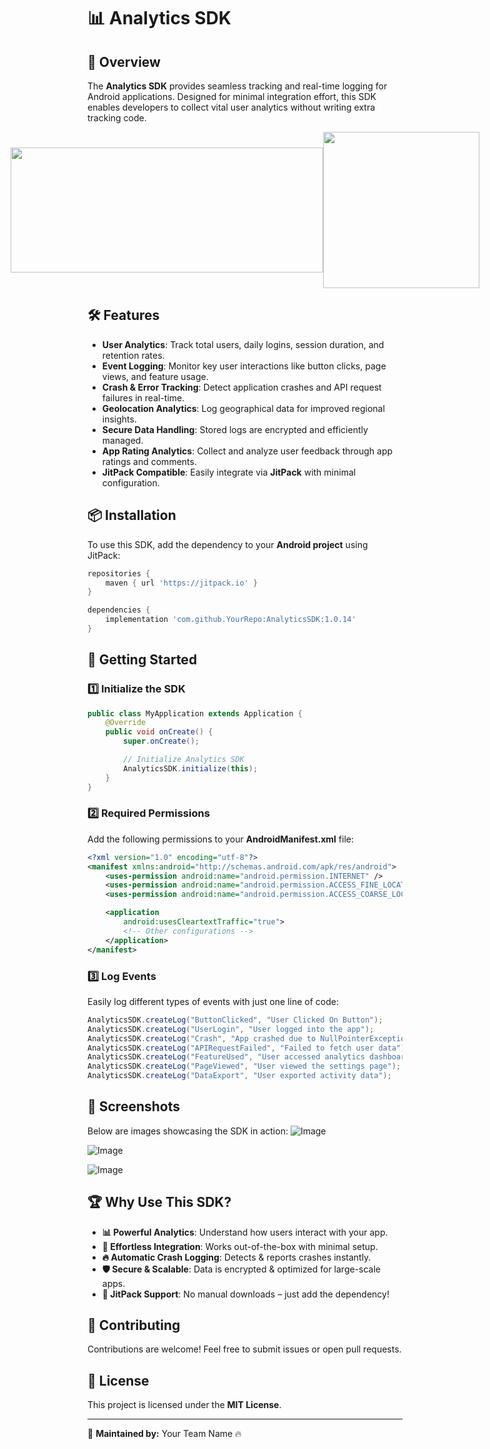 # 📊 Analytics SDK

## 🚀 Overview
The **Analytics SDK** provides seamless tracking and real-time logging for Android applications. Designed for minimal integration effort, this SDK enables developers to collect vital user analytics without writing extra tracking code.

<div style="display: flex; justify-content: center; align-items: center;">
    <img src="https://github.com/user-attachments/assets/481fdcad-caf8-412a-8090-3d500d91ec4b" width="500" height="200">
    <img src="https://github.com/user-attachments/assets/2aaca6d7-6607-4acf-89f6-39a9c61bfd64" width="250" height="250">
</div>


## 🛠️ Features
- **User Analytics**: Track total users, daily logins, session duration, and retention rates.  
- **Event Logging**: Monitor key user interactions like button clicks, page views, and feature usage.  
- **Crash & Error Tracking**: Detect application crashes and API request failures in real-time.  
- **Geolocation Analytics**: Log geographical data for improved regional insights.  
- **Secure Data Handling**: Stored logs are encrypted and efficiently managed.
- **App Rating Analytics**: Collect and analyze user feedback through app ratings and comments.
- **JitPack Compatible**: Easily integrate via **JitPack** with minimal configuration.



## 📦 Installation
To use this SDK, add the dependency to your **Android project** using JitPack:
```gradle
repositories {
    maven { url 'https://jitpack.io' }
}

dependencies {
    implementation 'com.github.YourRepo:AnalyticsSDK:1.0.14'
}
```

## 🚀 Getting Started
### **1️⃣ Initialize the SDK**
```java
public class MyApplication extends Application {
    @Override
    public void onCreate() {
        super.onCreate();

        // Initialize Analytics SDK
        AnalyticsSDK.initialize(this);
    }
}
```

### **2️⃣ Required Permissions**
Add the following permissions to your **AndroidManifest.xml** file:
```xml
<?xml version="1.0" encoding="utf-8"?>
<manifest xmlns:android="http://schemas.android.com/apk/res/android">
    <uses-permission android:name="android.permission.INTERNET" />
    <uses-permission android:name="android.permission.ACCESS_FINE_LOCATION" />
    <uses-permission android:name="android.permission.ACCESS_COARSE_LOCATION" />

    <application
        android:usesCleartextTraffic="true">
        <!-- Other configurations -->
    </application>
</manifest>
```

### **3️⃣ Log Events**
Easily log different types of events with just one line of code:
```java
AnalyticsSDK.createLog("ButtonClicked", "User Clicked On Button");
AnalyticsSDK.createLog("UserLogin", "User logged into the app");
AnalyticsSDK.createLog("Crash", "App crashed due to NullPointerException");
AnalyticsSDK.createLog("APIRequestFailed", "Failed to fetch user data");
AnalyticsSDK.createLog("FeatureUsed", "User accessed analytics dashboard");
AnalyticsSDK.createLog("PageViewed", "User viewed the settings page");
AnalyticsSDK.createLog("DataExport", "User exported activity data");
```

## 📸 Screenshots
Below are images showcasing the SDK in action:
![Image](https://github.com/user-attachments/assets/481fdcad-caf8-412a-8090-3d500d91ec4b)

![Image](https://github.com/user-attachments/assets/bd6608cf-6c12-460f-a0f4-603dffc83abe)

![Image](https://github.com/user-attachments/assets/adc9001a-3710-4a69-87e9-23e2b003e578)

## 🏆 Why Use This SDK?
- **📊 Powerful Analytics**: Understand how users interact with your app.
- **🚀 Effortless Integration**: Works out-of-the-box with minimal setup.
- **🔥 Automatic Crash Logging**: Detects & reports crashes instantly.
- **🛡 Secure & Scalable**: Data is encrypted & optimized for large-scale apps.
- **🎯 JitPack Support**: No manual downloads – just add the dependency!

## 🤝 Contributing
Contributions are welcome! Feel free to submit issues or open pull requests.

## 📜 License
This project is licensed under the **MIT License**.

---
📌 **Maintained by:** Your Team Name 🔥


